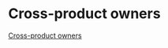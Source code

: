 # Cross-product owners

[Cross-product owners](../../product/process/prioritize_and_build/cross-product_owners.md)
